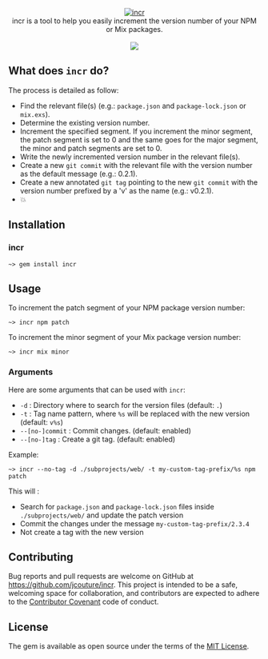 <p align="center">
  <a href="https://github.com/jcouture/incr">
    <img src="https://user-images.githubusercontent.com/5007/160249855-dc0eb32f-f77d-4c5a-a995-93ac46408a68.png" alt="incr" />
  </a>
  <br />
  incr is a tool to help you easily increment the version number of your NPM or Mix packages.
  <br /><br />
  <a href="https://rubygems.org/gems/incr"><img src="http://img.shields.io/gem/v/incr.svg" /></a>
</p>

## What does `incr` do?

The process is detailed as follow:

- Find the relevant file(s) (e.g.: `package.json` and `package-lock.json` or `mix.exs`).
- Determine the existing version number.
- Increment the specified segment. If you increment the minor segment, the patch segment is set to 0 and the same goes for the major segment, the minor and patch segments are set to 0.
- Write the newly incremented version number in the relevant file(s).
- Create a new `git commit` with the relevant file with the version number as the default message (e.g.: 0.2.1).
- Create a new annotated `git tag` pointing to the new `git commit` with the version number prefixed by a 'v' as the name (e.g.: v0.2.1).
- 💥

## Installation

### incr

```shell
~> gem install incr
```

## Usage

To increment the patch segment of your NPM package version number:

```shell
~> incr npm patch
```

To increment the minor segment of your Mix package version number:

```shell
~> incr mix minor
```

### Arguments

Here are some arguments that can be used with `incr`:

- `-d` : Directory where to search for the version files (default: `.`)
- `-t` : Tag name pattern, where `%s` will be replaced with the new version (default: `v%s`)
- `--[no-]commit` : Commit changes. (default: enabled)
- `--[no-]tag` : Create a git tag. (default: enabled)

Example:

```shell
~> incr --no-tag -d ./subprojects/web/ -t my-custom-tag-prefix/%s npm patch
```

This will :

- Search for `package.json` and `package-lock.json` files inside `./subprojects/web/` and update the patch version
- Commit the changes under the message `my-custom-tag-prefix/2.3.4`
- Not create a tag with the new version

## Contributing

Bug reports and pull requests are welcome on GitHub at https://github.com/jcouture/incr. This project is intended to be a safe, welcoming space for collaboration, and contributors are expected to adhere to the [Contributor Covenant](http://contributor-covenant.org) code of conduct.

## License

The gem is available as open source under the terms of the [MIT License](https://opensource.org/licenses/MIT).
